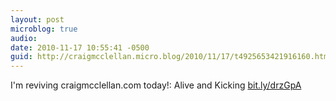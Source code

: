 ```yaml
---
layout: post
microblog: true
audio: 
date: 2010-11-17 10:55:41 -0500
guid: http://craigmcclellan.micro.blog/2010/11/17/t4925653421916160.html
---
```

I'm reviving craigmcclellan.com today!: Alive and Kicking [bit.ly/drzGpA](http://bit.ly/drzGpA)
